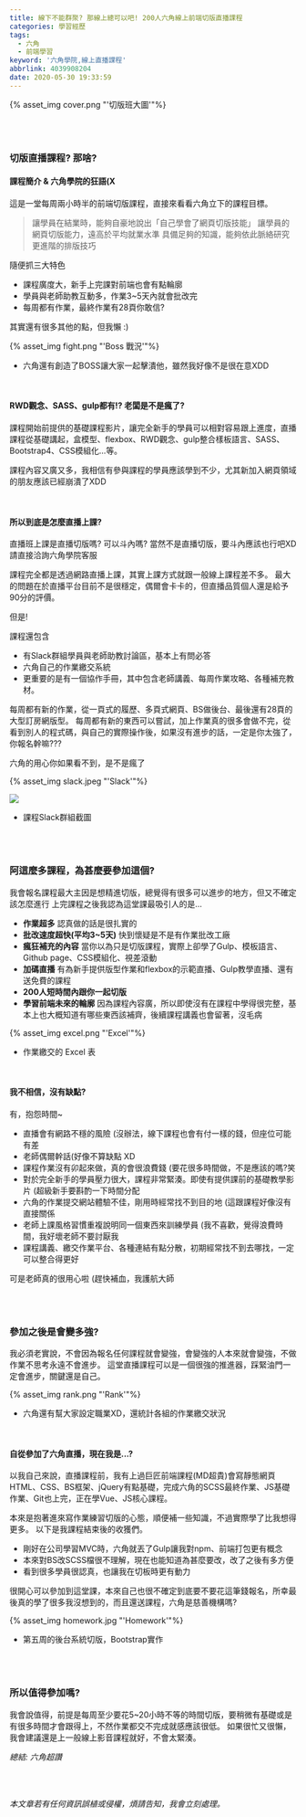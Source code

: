 ```yaml
---
title: 線下不能群聚? 那線上總可以吧! 200人六角線上前端切版直播課程
categories: 學習經歷
tags:
  - 六角
  - 前端學習
keyword: '六角學院,線上直播課程'
abbrlink: 4039908204
date: 2020-05-30 19:33:59
---
```


{% asset_img cover.png "'切版班大圖'"%}

</br>
</br>

### 切版直播課程? 那啥?
#### 課程簡介 & 六角學院的狂語(X
這是一堂每周兩小時半的前端切版課程，直接來看看六角立下的課程目標。

> 讓學員在結業時，能夠自豪地說出「自己學會了網頁切版技能」
讓學員的網頁切版能力，遠高於平均就業水準
具備足夠的知識，能夠依此脈絡研究更進階的排版技巧

隨便抓三大特色
* 課程廣度大，新手上完課對前端也會有點輪廓
* 學員與老師助教互動多，作業3~5天內就會批改完
* 每周都有作業，最終作業有28頁你敢信?

<!-- more -->

其實還有很多其他的點，但我懶 :)

{% asset_img fight.png "'Boss 戰況'"%}

- 六角還有創造了BOSS讓大家一起擊潰他，雖然我好像不是很在意XDD

</br>

#### RWD觀念、SASS、gulp都有!? 老闆是不是瘋了?
課程開始前提供的基礎課程影片，讓完全新手的學員可以相對容易跟上進度，直播課程從基礎講起，盒模型、flexbox、RWD觀念、gulp整合樣板語言、SASS、Bootstrap4、CSS模組化...等。

課程內容又廣又多，我相信有參與課程的學員應該學到不少，尤其新加入網頁領域的朋友應該已經崩潰了XDD

</br>

#### 所以到底是怎麼直播上課? 
直播班上課是直播切版嗎? 可以斗內嗎? 
當然不是直播切版，要斗內應該也行吧XD 請直接洽詢六角學院客服

課程完全都是透過網路直播上課，其實上課方式就跟一般線上課程差不多。
最大的問題在於直播平台目前不是很穩定，偶爾會卡卡的，但直播品質個人還是給予90分的評價。

但是!

課程還包含
* 有Slack群組學員與老師助教討論區，基本上有問必答
* 六角自己的作業繳交系統
* 更重要的是有一個協作手冊，其中包含老師講義、每周作業攻略、各種補充教材。

每周都有新的作業，從一頁式的履歷、多頁式網頁、BS做後台、最後還有28頁的大型訂房網版型。
每周都有新的東西可以嘗試，加上作業真的很多會做不完，從看到別人的程式碼，與自己的實際操作後，如果沒有進步的話，一定是你太強了，你報名幹嘛???

六角的用心你如果看不到，是不是瘋了

{% asset_img slack.jpeg "'Slack'"%}

![](https://i.imgur.com/bY4SdAN.jpg)
- 課程Slack群組截圖

</br>
</br>

### 阿這麼多課程，為甚麼要參加這個?
我會報名課程最大主因是想精進切版，總覺得有很多可以進步的地方，但又不確定該怎麼進行
上完課程之後我認為這堂課最吸引人的是...
* **作業超多**
    認真做的話是很扎實的
* **批改速度超快(平均3~5天)**
    快到懷疑是不是有作業批改工廠
* **瘋狂補充的內容**
    當你以為只是切版課程，實際上卻學了Gulp、模板語言、Github page、CSS模組化、視差滾動
* **加碼直播**
    有為新手提供版型作業和flexbox的示範直播、Gulp教學直播、還有送免費的課程
* **200人短時間內跟你一起切版**
* **學習前端未來的輪廓**
    因為課程內容廣，所以即使沒有在課程中學得很完整，基本上也大概知道有哪些東西該補齊，後續課程講義也會留著，沒毛病

{% asset_img excel.png "'Excel'"%}

- 作業繳交的 Excel 表

<br>

#### 我不相信，沒有缺點?

有，抱怨時間~

* 直播會有網路不穩的風險 (沒辦法，線下課程也會有付一樣的錢，但座位可能有差
* 老師偶爾幹話(好像不算缺點 XD
* 課程作業沒有卯起來做，真的會很浪費錢 (要花很多時間做，不是應該的嗎?笑
* 對於完全新手的學員壓力很大，課程非常緊湊。即使有提供課前的基礎教學影片 (超級新手要斟酌一下時間分配
* 六角的作業提交網站體驗不佳，剛用時經常找不到目的地 (這跟課程好像沒有直接關係
* 老師上課風格習慣重複說明同一個東西來訓練學員 (我不喜歡，覺得浪費時間，我好壞老師不要討厭我
* 課程講義、繳交作業平台、各種連結有點分散，初期經常找不到去哪找，一定可以整合得更好

可是老師真的很用心啦 (趕快補血，我護航大師

</br>
</br>

### 參加之後是會變多強?
我必須老實說，不會因為報名任何課程就會變強，會變強的人本來就會變強，不做作業不思考永遠不會進步。
這堂直播課程可以是一個很強的推進器，踩緊油門一定會進步，關鍵還是自己。

{% asset_img rank.png "'Rank'"%}
- 六角還有幫大家設定職業XD，還統計各組的作業繳交狀況

</br>

#### 自從參加了六角直播，現在我是...?
以我自己來說，直播課程前，我有上過巨匠前端課程(MD超貴)會寫靜態網頁HTML、CSS、BS框架、jQuery有點基礎，完成六角的SCSS最終作業、JS基礎作業、Git也上完，正在學Vue、JS核心課程。

本來是抱著進來寫作業練習切版的心態，順便補一些知識，不過實際學了比我想得更多。
以下是我課程結束後的收獲們。
* 剛好在公司學習MVC時，六角就丟了Gulp讓我對npm、前端打包更有概念
* 本來對BS改SCSS檔很不理解，現在也能知道為甚麼要改，改了之後有多方便
* 看到很多學員很認真，也讓我在切板時更有動力

很開心可以參加到這堂課，本來自己也很不確定到底要不要花這筆錢報名，所幸最後真的學了很多我沒想到的，而且還送課程，六角是慈善機構嗎?

{% asset_img homework.jpg "'Homework'"%}
- 第五周的後台系統切版，Bootstrap實作

</br>
</br>

### 所以值得參加嗎?

我會說值得，前提是每周至少要花5~20小時不等的時間切版，要稍微有基礎或是有很多時間才會跟得上，不然作業都交不完成就感應該很低。
如果很忙又很懶，我會建議還是上一般線上影音課程就好，不會太緊湊。

*總結: 六角超讚*

</br>
</br>

*本文章若有任何資訊誤植或侵權，煩請告知，我會立刻處理。*